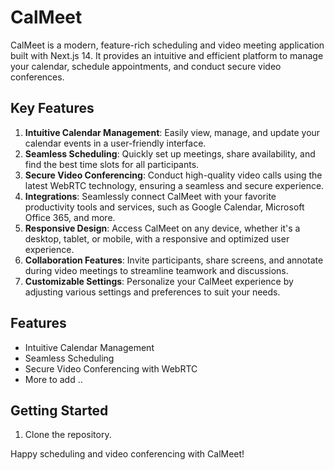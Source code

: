 # CalMeet

CalMeet is a modern, feature-rich scheduling and video meeting application built with Next.js 14. It provides an intuitive and efficient platform to manage your calendar, schedule appointments, and conduct secure video conferences.

## Key Features

1. **Intuitive Calendar Management**: Easily view, manage, and update your calendar events in a user-friendly interface.
2. **Seamless Scheduling**: Quickly set up meetings, share availability, and find the best time slots for all participants.
3. **Secure Video Conferencing**: Conduct high-quality video calls using the latest WebRTC technology, ensuring a seamless and secure experience.
4. **Integrations**: Seamlessly connect CalMeet with your favorite productivity tools and services, such as Google Calendar, Microsoft Office 365, and more.
5. **Responsive Design**: Access CalMeet on any device, whether it's a desktop, tablet, or mobile, with a responsive and optimized user experience.
6. **Collaboration Features**: Invite participants, share screens, and annotate during video meetings to streamline teamwork and discussions.
7. **Customizable Settings**: Personalize your CalMeet experience by adjusting various settings and preferences to suit your needs.

## Features

- Intuitive Calendar Management
- Seamless Scheduling
- Secure Video Conferencing with WebRTC
- More to add ..

## Getting Started

1. Clone the repository.

Happy scheduling and video conferencing with CalMeet!
